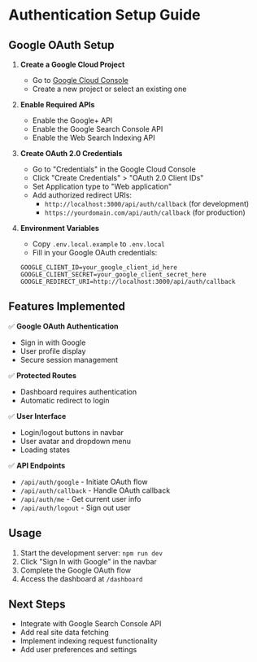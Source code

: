 # Authentication Setup Guide

## Google OAuth Setup

1. **Create a Google Cloud Project**
   - Go to [Google Cloud Console](https://console.cloud.google.com/)
   - Create a new project or select an existing one

2. **Enable Required APIs**
   - Enable the Google+ API
   - Enable the Google Search Console API
   - Enable the Web Search Indexing API

3. **Create OAuth 2.0 Credentials**
   - Go to "Credentials" in the Google Cloud Console
   - Click "Create Credentials" > "OAuth 2.0 Client IDs"
   - Set Application type to "Web application"
   - Add authorized redirect URIs:
     - `http://localhost:3000/api/auth/callback` (for development)
     - `https://yourdomain.com/api/auth/callback` (for production)

4. **Environment Variables**
   - Copy `.env.local.example` to `.env.local`
   - Fill in your Google OAuth credentials:
   ```
   GOOGLE_CLIENT_ID=your_google_client_id_here
   GOOGLE_CLIENT_SECRET=your_google_client_secret_here
   GOOGLE_REDIRECT_URI=http://localhost:3000/api/auth/callback
   ```

## Features Implemented

✅ **Google OAuth Authentication**
- Sign in with Google
- User profile display
- Secure session management

✅ **Protected Routes**
- Dashboard requires authentication
- Automatic redirect to login

✅ **User Interface**
- Login/logout buttons in navbar
- User avatar and dropdown menu
- Loading states

✅ **API Endpoints**
- `/api/auth/google` - Initiate OAuth flow
- `/api/auth/callback` - Handle OAuth callback
- `/api/auth/me` - Get current user info
- `/api/auth/logout` - Sign out user

## Usage

1. Start the development server: `npm run dev`
2. Click "Sign In with Google" in the navbar
3. Complete the Google OAuth flow
4. Access the dashboard at `/dashboard`

## Next Steps

- Integrate with Google Search Console API
- Add real site data fetching
- Implement indexing request functionality
- Add user preferences and settings